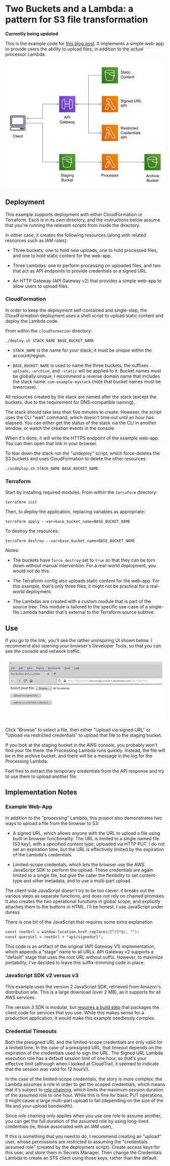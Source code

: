 # Two Buckets and a Lambda: a pattern for S3 file transformation

**Currently being updated**

This is the example code for [this blog post](https://chariotsolutions.com/blog/post/two-buckets-and-a-lambda-a-pattern-for-file-processing/).
It implements a simple web-app to provide users the ability to upload files, in addition to the actual processor Lambda.

![Architecture Diagram](docs/webapp-architecture.png)


## Deployment

This example supports deployment with either CloudFormation or Terraform. Each is in
its own directory, and the instructions below assume that you're running the relevant
scripts from inside the directory.

In either case, it creates the following resources (along with related resources such
as IAM roles):

* Three buckets: one to hold new uploads, one to hold processed files, and one to
  hold static content for the web-app.

* Three Lambdas: one to perform processing on uploaded files, and two that act as
  API endpoints to provide credentials or a signed URL.

* An HTTP Gateway (API Gateway v2) that provides a simple web-app to allow users
  to upload files.


### CloudFormation

In order to keep the deployment self-contained and single-step, the CloudFormation
deployment uses a shell script to upload static content and deploy the Lambda code.

From within the `cloudformation` directory:

```
./deploy.sh STACK_NAME BASE_BUCKET_NAME
```

* `STACK_NAME` is the name for your stack; it must be unique within the account/region.

* `BASE_BUCKET_NAME` is used to name the three buckets; the suffixes `-uploads`, `-archive`,
  and `-static` will be applied to it. Bucket names must be globally unique; I recommend a
  reverse domain name that includes the stack name: `com-example-mystack` (note that bucket
  names must be lowercase).

All resources created by the stack are named after the stack (except the buckets, due to
the requirement for DNS-compatible naming).

The stack should take less than five minutes to create. However, the script uses the CLI
"wait" command, which doesn't time out until an hour has elapsed. You can either get the
status of the stack via the CLI in another window, or watch the creation events in the
console.

When it's done, it will write the HTTPS endpoint of the example web-app. You can then
open that link in your browser.

To tear down the stack run the "undeploy" script, which force-deletes the S3 buckets and
uses CloudFormation to delete the other resources:

```
./undeploy.sh STACK_NAME BASE_BUCKET_NAME
```


### Terraform

Start by installing required modules. From within the `terraform` directory:

```
terraform init
```

Then, to deploy the application, replacing variables as appropriate:

```
terraform apply --var=base_bucket_name=BASE_BUCKET_NAME
```

To destroy the resources:

```
terraform destroy --var=base_bucket_name=BASE_BUCKET_NAME
```

Notes:

* The buckets have `force_destroy` set to `true` so that they can be torn down without
  manual intervention. For a real-world deployment, you would _not_ do this.

* The Terraform config also uploads static content for the web-app. For this example,
  that's only three files; it might not be practical for a real-world deployment.

* The Lambdas are created with a custom module that is part of the source tree. This
  module is tailored to the specific use-case of a single-file Lambda handler that's
  external to the Terraform source subtree.


## Use

If you go to the link, you'll see the rather uninspiring UI shown below. I recommend also
opening your browser's Developer Tools, so that you can see the console and network traffic.

![Two Buckets UI](docs/webapp-ui.png)

Click "Browse" to select a file, then either "Upload via signed URL" or "Upload via
restricted credentials" to upload that file to the staging bucket.

If you look at the staging bucket in the AWS console, you probably won't find your file
there: the Processing Lambda runs quickly. Instead, the file will be in the archive bucket,
and there will be a message in the log for the Processing Lambda.

Feel free to extract the temporary credentials from the API response and try to use them
to upload another file.


## Implementation Notes

### Example Web-App

In addition to the "processing" Lambda, this project also demonstrates two ways to upload
a file from the browser to S3:

* A signed URL, which allows anyone with the URL to upload a file using built-in browser
  functionality. The URL is limited to a single named file (S3 key), with a specified
  content type, uploaded via HTTP PUT. I do not set an expiration time, but the URL is
  effectively limited by the expiration of the Lambda's credentials.

* Limited-scope credentals, which lets the browser use the AWS JavaScript SDK to perform
  the upload. These credentials are again limited to a single file, but give the caller
  the flexibility to set content-type and other metadata, and to use a multi-part upload.

The client-side JavaScript doesn't try to be too clever: it breaks out the various steps
as separate functions, and does not rely on chained promises. It also creates the two
operational functions in global scope, and explicitly attaches them to the buttons in HTML.
I'll be honest, I use JavaScript under duress.

There is one bit of the JavaScript that requires some extra explanation

```
const rootUrl = window.location.href.replace(/[^/]*$/, "");
const queryUrl = rootUrl + "api/signedurl";
```

This code is an artifact of the original (API Gateway V1) implementation, which appends
a "stage" name to all URLs. API Gateway v2 supports a "default" stage that uses the root
URL without suffix. However, to maximize portability, I've decided to leave this
suffix-trimming code in place.


### JavaScript SDK v2 versus v3

This example uses the version 2 JavaScript SDK, retrieved from Amazon's distribution
site. This is a large download (over 2 MB), as it supports for all AWS services.

The version 3 SDK is modular, but [requires a build step](https://docs.aws.amazon.com/sdk-for-javascript/v3/developer-guide/welcome.html#welcome_web)
that packages the client code for services that you use. While this makes sense for a
production application, it would make this example needlessly complex.


### Credential Timeouts

Both the presigned URL and the limited-scope credentials are only valid for a limited
time. In the case of a presigned URL, that timeout depends on the expiration of the
credentials used to sign the URL. The Signed URL Lambda execution role has a default
session limit of one hour, so that's your effective limit (although when I looked at 
CloudTrail, it seemed to indicate that the session was valid for 12 hours!).

In the case of the limited-scope credentials, the story is more complex: the Lambda
assumes a role in order to get the scoped credentials, which means that it's subject to
[role chaining](https://docs.aws.amazon.com/IAM/latest/UserGuide/id_roles_terms-and-concepts.html#iam-term-role-chaining),
which limits the maximum session duration of the assumed role to one hour. While this
is fine for basic PUT operations, it might cause a large multi-part upload to fail
(depending on the size of the file and your upload bandwidth).

Since role chaining only applies when you use one role to assume another, you can 
get the full duration of the assumed role by using long-lived credentials (ie, those
associated with an IAM user), 

If this is something that you need to do, I recommend creating an "upload" user, whose
permissions are restricted to assuming the "credentials assumed role" (created by the
deployment script). Create access keys for this user, and store them in Secrets Manager.
Then change the Credentials Lambda to create an STS client using those keys, rather than
the default.
